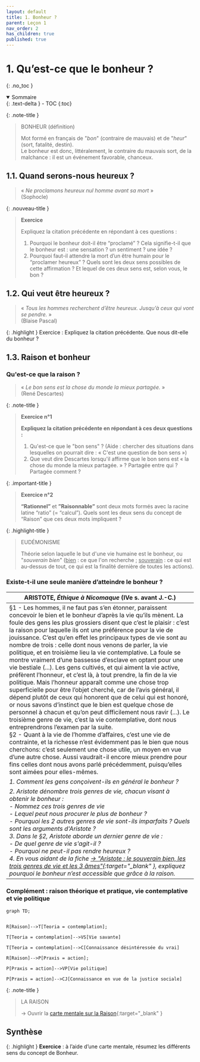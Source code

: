 ```yaml
---
layout: default
title: 1. Bonheur ?
parent: Leçon 1
nav_order: 2
has_children: true
published: true
---
```

# 1. Qu’est-ce que le bonheur ?
{: .no_toc }

<details open markdown="block">
  <summary>
    Sommaire
  </summary>
  {: .text-delta }
- TOC
{:toc}
</details>


{: .note-title }
> BONHEUR (définition)
>
>Mot formé en français de "*bon*" (contraire de mauvais) et de "*heur*" (sort, fatalité, destin).   
>Le bonheur est donc, littéralement, le contraire du mauvais sort, de la malchance : il est un événement favorable, chanceux.

## 1.1. Quand serons-nous heureux ?

> « *Ne proclamons heureux nul homme avant sa mort* »  
> (Sophocle)

{: .nouveau-title }
>**Exercice** 
>
>Expliquez la citation précédente en répondant à ces questions :   
>1. Pourquoi le bonheur doit-il être “proclamé” ? Cela signifie-t-il que le bonheur est : une sensation ? un sentiment ? une idée ?   
>2. Pourquoi faut-il attendre la mort d’un être humain pour le “proclamer heureux” ? Quels sont les deux sens possibles de cette affirmation ? Et lequel de ces deux sens est, selon vous, le bon ?   


## 1.2. Qui veut être heureux ?

> « *Tous les hommes recherchent d’être heureux. Jusqu’à ceux qui vont se pendre.* »   
> (Blaise Pascal)

{: .highlight }
Exercice : Expliquez la citation précédente. Que nous dit-elle du bonheur ?



## 1.3. Raison et bonheur

### Qu'est-ce que la raison ?


> « *Le bon sens est la chose du monde la mieux partagée.* »   
 (René Descartes)

{: .note-title }
>**Exercice n°1** 
>
>**Expliquez la citation précédente en répondant à ces deux questions :**   
>1. Qu'est-ce que le "bon sens" ? (Aide : chercher des situations dans lesquelles on pourrait dire : « C'est une question de bon sens »)
>2. Que veut dire Descartes lorsqu'il affirme que le bon sens est « la chose du monde la mieux partagée. » ? Partagée entre qui ? Partagée comment ?

{: .important-title }
>**Exercice n°2**    
>
>**“Rationnel”** et **”Raisonnable”** sont deux mots formés avec la racine latine “ratio” (= “calcul”). Quels sont les deux sens du concept de “Raison” que ces deux mots impliquent ?


{: .highlight-title }
> EUDÉMONISME
>
> Théorie selon laquelle le but d'une vie humaine est le bonheur, ou "*souverain bien*" (<u>bien</u> : ce que l'on recherche ; <u>souverain</u> : ce qui est au-dessus de tout, ce qui est la finalité dernière de toutes les actions). 


### Existe-t-il une seule manière d’atteindre le bonheur ?


| ARISTOTE, *Éthique à Nicomaque* (IVe s. avant J.-C.)       |
| --------------------------------- |
| §1 - Les hommes, il ne faut pas s’en étonner, paraissent concevoir le bien et le bonheur d’après la vie qu’ils mènent. La foule des gens les plus grossiers disent que c’est le plaisir : c’est la raison pour laquelle ils ont une préférence pour la vie de jouissance. C’est qu’en effet les principaux types de vie sont au nombre de trois : celle dont nous venons de parler, la vie politique, et en troisième lieu la vie contemplative. La foule se montre vraiment d’une bassesse d’esclave en optant pour une vie bestiale (...). Les gens cultivés, et qui aiment la vie active, préfèrent l’honneur, et c’est là, à tout prendre, la fin de la vie politique. Mais l’honneur apparaît comme une chose trop superficielle pour être l’objet cherché, car de l’avis général, il dépend plutôt de ceux qui honorent que de celui qui est honoré, or nous savons d’instinct que le bien est quelque chose de personnel à chacun et qu’on peut difficilement nous ravir (...). Le troisième genre de vie, c’est la vie contemplative, dont nous entreprendrons l’examen par la suite. <br/>§2 - Quant à la vie de l’homme d’affaires, c’est une vie de contrainte, et la richesse n’est évidemment pas le bien que nous cherchons: c’est seulement une chose utile, un moyen en vue d’une autre chose. Aussi vaudrait-il encore mieux prendre pour fins celles dont nous avons parlé précédemment, puisqu’elles sont aimées pour elles-mêmes. |
| *1. Comment les gens conçoivent-ils en général le bonheur ?*
*2. Aristote dénombre trois genres de vie, chacun visant à obtenir le bonheur : <br />- Nommez ces trois genres de vie <br />- Lequel peut nous procurer le plus de bonheur ?<br />- Pourquoi les 2 autres genres de vie sont-ils imparfaits ? Quels sont les arguments d'Aristote ?  <br >3. Dans le §2, Aristote aborde un dernier genre de vie :<br />- De quel genre de vie s'agit-il ?<br />- Pourquoi ne peut-il pas rendre heureux ?* <br > *4. En vous aidant de la fiche [→ "Aristote : le souverain bien, les trois genres de vie et les 3 âmes"](https://drive.google.com/open?id=1xL8A1yZ1ZbJrEbMplrWbrHwT-Ob_Z-Sh&usp=drive_fs){:target="_blank" }, expliquez pourquoi le bonheur n’est accessible que grâce à la raison.* |


### Complément : raison théorique et pratique, vie contemplative et vie politique

```mermaid
graph TD;


R[Raison]-->T[Teoria = contemplation];

T[Teoria = contemplation]-->VS[Vie savante]

T[Teoria = contemplation]-->C[Connaissance désintéressée du vrai]

R[Raison]-->P[Praxis = action];

P[Praxis = action]-->VP[Vie politique]

P[Praxis = action]-->CJ[Connaissance en vue de la justice sociale]

```

{: .note-title }
> LA RAISON
> 
> → Ouvrir la [carte mentale sur la Raison](https://rollauda.github.io/schemas/cartes/raison.html){:target="_blank" }  

## Synthèse


{: .highlight }
**Exercice** : à l’aide d’une carte mentale, résumez les différents sens du concept de Bonheur.




